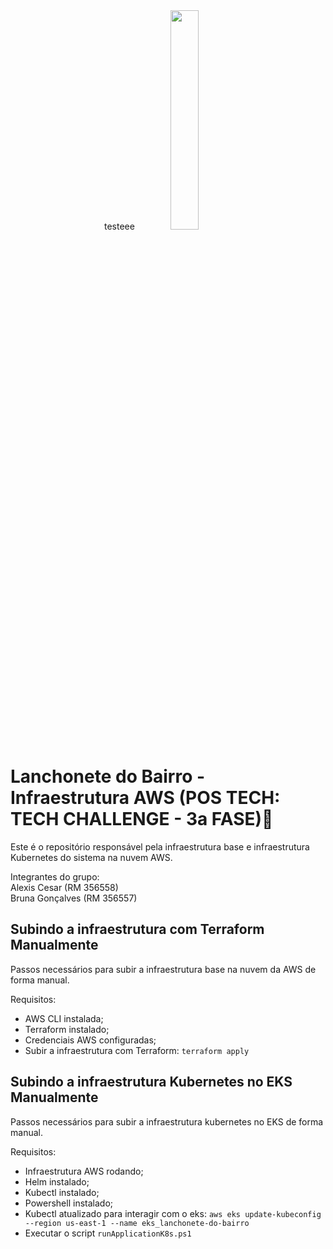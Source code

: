 <div align="center"> testeee
<img src="https://github.com/user-attachments/assets/208a0ebb-ca7c-4b0b-9f68-0b35050a9880" width="30%" />
</div>

# Lanchonete do Bairro - Infraestrutura AWS (POS TECH: TECH CHALLENGE - 3a FASE)🚀

Este é o repositório responsável pela infraestrutura base e infraestrutura Kubernetes do sistema na nuvem AWS.

Integrantes do grupo:<br>
Alexis Cesar (RM 356558)<br>
Bruna Gonçalves (RM 356557)

## Subindo a infraestrutura com Terraform Manualmente
Passos necessários para subir a infraestrutura base na nuvem da AWS de forma manual.

Requisitos:
- AWS CLI instalada;
- Terraform instalado;
- Credenciais AWS configuradas;
- Subir a infraestrutura com Terraform: ```terraform apply```

## Subindo a infraestrutura Kubernetes no EKS Manualmente
Passos necessários para subir a infraestrutura kubernetes no EKS de forma manual.

Requisitos:
- Infraestrutura AWS rodando;
- Helm instalado;
- Kubectl instalado;
- Powershell instalado;
- Kubectl atualizado para interagir com o eks: ```aws eks update-kubeconfig --region us-east-1 --name eks_lanchonete-do-bairro```
- Executar o script ```runApplicationK8s.ps1```
